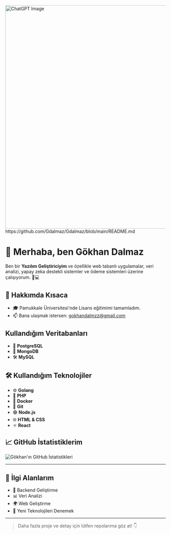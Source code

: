 

<img src="https://github.com/user-attachments/assets/f3837130-c4ac-4abd-8b88-e413cd9cee78" alt="ChatGPT Image" width="700"/>
https://github.com/Gdalmaz/Gdalmaz/blob/main/README.md

# 👋 Merhaba, ben Gökhan Dalmaz

Ben bir **Yazılım Geliştiriciyim** ve özellikle web tabanlı uygulamalar, veri analizi, yapay zeka destekli sistemler ve ödeme sistemleri üzerine çalışıyorum. 🧠💻

## 🚀 Hakkımda Kısaca

- 🎓 Pamukkale Üniversitesi'nde Lisans eğitimimi tamamladım.
- 📫 Bana ulaşmak istersen: [gokhandalmzz@gmail.com](mailto:gokhandalmzz@gmail.com)

## Kullandığım Veritabanları
- 🐘 **PostgreSQL** 
- 🍃 **MongoDB** 
- 🛠️ **MySQL**

## 🛠️ Kullandığım Teknolojiler

- ⚙️ **Golang** 
- 🐘 **PHP** 
- 🐳 **Docker** 
- 🧪 **Git** 
- 🟢 **Node.js** 
- 🌐 **HTML & CSS** 
- ⚛️ **React** 



## 📈 GitHub İstatistiklerim

![Gökhan'ın GitHub İstatistikleri](https://github-readme-stats.vercel.app/api?username=githubkullaniciadın&show_icons=true&theme=github_dark)

---



## 💬 İlgi Alanlarım

- 🧠 Backend Geliştirme
- 📊 Veri Analizi
- 🌍 Web Geliştirme
- 🧪 Yeni Teknolojileri Denemek

---

> Daha fazla proje ve detay için lütfen repolarıma göz at! 👇
